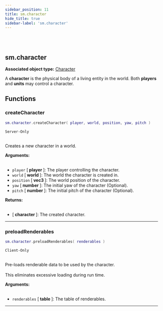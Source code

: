 ```yaml
---
sidebar_position: 11
title: sm.character
hide_title: true
sidebar-label: 'sm.character'
---
```


<br></br>

## sm.character

**Associated object type:** [Character](/lua/Game-Script-Environment/Userdata/Character)

A <strong>character</strong> is the physical body of a living entity in the world. Both <strong>players</strong> and <strong>units</strong> may control a character.

## Functions

### createCharacter

```lua
sm.character.createCharacter( player, world, position, yaw, pitch )
```
<code>Server-Only</code> <br></br>

Creates a new character in a world.

<strong>Arguments:</strong> <br></br>

- <code>player</code> [<strong> player </strong>]: The player controlling the character.
- <code>world</code> [<strong> world </strong>]: The world the character is created in.
- <code>position</code> [<strong> vec3 </strong>]: The world position of the character.
- <code>yaw</code> [<strong> number </strong>]: The initial yaw of the character (Optional).
- <code>pitch</code> [<strong> number </strong>]: The initial pitch of the character (Optional).

<strong>Returns:</strong> <br></br>

- [<strong> character </strong>]: The created character.

---

### preloadRenderables

```lua
sm.character.preloadRenderables( renderables )
```
<code>Client-Only</code> <br></br>

Pre-loads renderable data to be used by the character. <br></br>
This eliminates excessive loading during run time.

<strong>Arguments:</strong> <br></br>

- <code>renderables</code> [<strong> table </strong>]: The table of renderables.

---




















